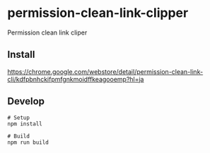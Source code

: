 # permission-clean-link-clipper
Permission clean link cliper

## Install

https://chrome.google.com/webstore/detail/permission-clean-link-cli/kdfpbnhckifpmfgnkmoidffkeagooemp?hl=ja

## Develop

```
# Setup
npm install

# Build
npm run build
```
